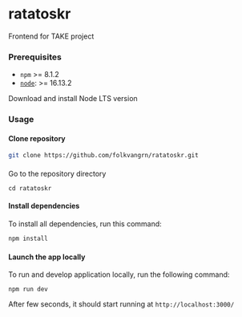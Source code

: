 # ratatoskr
Frontend for TAKE project



### Prerequisites

- `npm` >= 8.1.2
- [`node`](https://nodejs.org/en/): >= 16.13.2

Download and install Node LTS version

### Usage

#### Clone repository

```bash
git clone https://github.com/folkvangrn/ratatoskr.git
```

####

Go to the repository directory

```
cd ratatoskr
```

#### Install dependencies

To install all dependencies, run this command:

```bash
npm install
```

#### Launch the app locally

To run and develop application locally, run the following command:

```
npm run dev
```
After few seconds, it should start running at `http://localhost:3000/`
